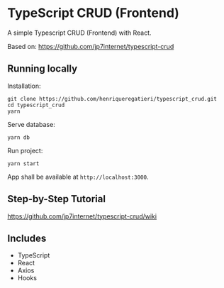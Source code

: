 # TypeScript CRUD (Frontend)

A simple Typescript CRUD (Frontend) with React.

Based on: https://github.com/jp7internet/typescript-crud

## Running locally

Installation:

```
git clone https://github.com/henriqueregatieri/typescript_crud.git
cd typescript_crud
yarn
```

Serve database:

```
yarn db
```

Run project:

```
yarn start
```

App shall be available at `http://localhost:3000`.

## Step-by-Step Tutorial

https://github.com/jp7internet/typescript-crud/wiki

## Includes

- TypeScript
- React
- Axios
- Hooks
